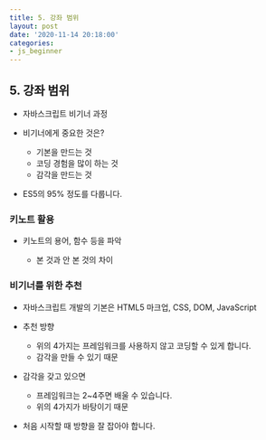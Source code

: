 ```yaml
---
title: 5. 강좌 범위
layout: post
date: '2020-11-14 20:18:00'
categories:
- js_beginner
---
```


## 5. 강좌 범위

* 자바스크립트 비기너 과정
* 비기너에게 중요한 것은?
    
    * 기본을 만드는 것
    * 코딩 경험을 많이 하는 것
    * 감각을 만드는 것
    
* ES5의 95% 정도를 다룹니다.

### 키노트 활용

* 키노트의 용어, 함수 등을 파악
 
    * 본 것과 안 본 것의 차이
    
### 비기너를 위한 추천

* 자바스크립트 개발의 기본은 HTML5 마크업, CSS, DOM, JavaScript
* 추천 방향

    * 위의 4가지는 프레임워크를 사용하지 않고 코딩할 수 있게 합니다.
    * 감각을 만들 수 있기 때문
    
* 감각을 갖고 있으면

    * 프레임워크는 2~4주면 배울 수 있습니다.
    * 위의 4가지가 바탕이기 때문
    
* 처음 시작할 때 방향을 잘 잡아야 합니다.